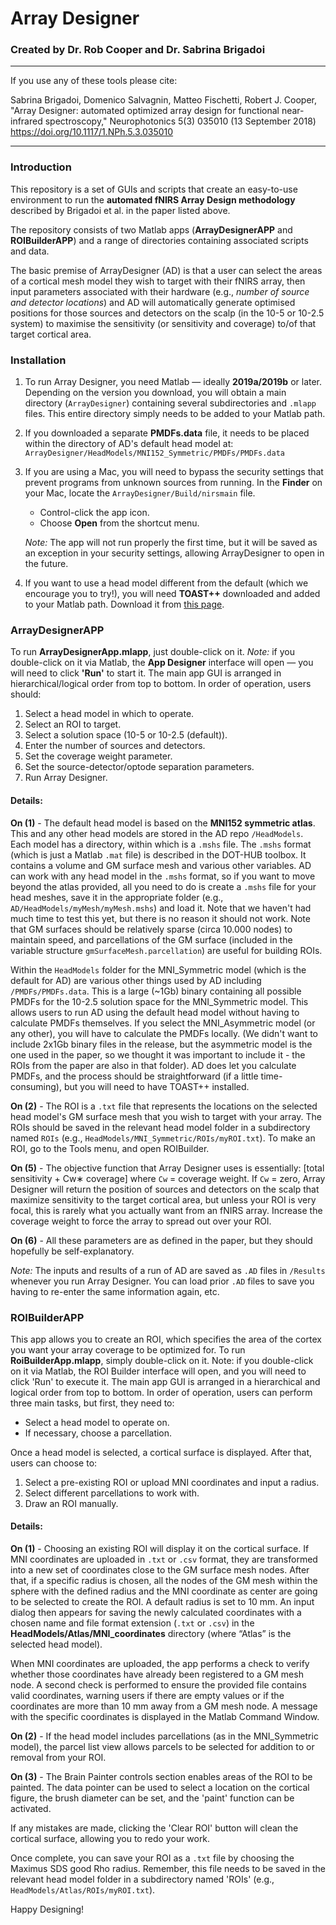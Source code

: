 # Array Designer #
### Created by Dr. Rob Cooper and Dr. Sabrina Brigadoi ###

---
If you use any of these tools please cite:

Sabrina Brigadoi, Domenico Salvagnin, Matteo Fischetti, Robert J. Cooper, "Array Designer: automated optimized array design for functional near-infrared spectroscopy," Neurophotonics 5(3) 035010 (13 September 2018) https://doi.org/10.1117/1.NPh.5.3.035010

---
### Introduction
This repository is a set of GUIs and scripts that create an easy-to-use environment to run the **automated fNIRS Array Design methodology** described by Brigadoi et al. in the paper listed above.

The repository consists of two Matlab apps (**ArrayDesignerAPP** and **ROIBuilderAPP**) and a range of directories containing associated scripts and data.

The basic premise of ArrayDesigner (AD) is that a user can select the areas of a cortical mesh model they wish to target with their fNIRS array, then input parameters associated with their hardware (e.g., *number of source and detector locations*) and AD will automatically generate optimised positions for those sources and detectors on the scalp (in the 10-5 or 10-2.5 system) to maximise the sensitivity (or sensitivity and coverage) to/of that target cortical area.

### Installation
1. To run Array Designer, you need Matlab — ideally **2019a/2019b** or later. Depending on the version you download, you will obtain a main directory (`ArrayDesigner`) containing several subdirectories and `.mlapp` files. This entire directory simply needs to be added to your Matlab path.

2. If you downloaded a separate **PMDFs.data** file, it needs to be placed within the directory of AD's default head model at:
   `ArrayDesigner/HeadModels/MNI152_Symmetric/PMDFs/PMDFs.data`

3. If you are using a Mac, you will need to bypass the security settings that prevent programs from unknown sources from running. In the **Finder** on your Mac, locate the `ArrayDesigner/Build/nirsmain` file.
   - Control-click the app icon.
   - Choose **Open** from the shortcut menu.
   
   *Note:* The app will not run properly the first time, but it will be saved as an exception in your security settings, allowing ArrayDesigner to open in the future.

4. If you want to use a head model different from the default (which we encourage you to try!), you will need **TOAST++** downloaded and added to your Matlab path. Download it from [this page](http://web4.cs.ucl.ac.uk/research/vis/toast/).

### ArrayDesignerAPP
To run **ArrayDesignerApp.mlapp**, just double-click on it. *Note:* if you double-click on it via Matlab, the **App Designer** interface will open — you will need to click **'Run'** to start it. The main app GUI is arranged in hierarchical/logical order from top to bottom. In order of operation, users should:

1. Select a head model in which to operate.
2. Select an ROI to target.
3. Select a solution space (10-5 or 10-2.5 (default)).
4. Enter the number of sources and detectors.
5. Set the coverage weight parameter.
6. Set the source-detector/optode separation parameters.
7. Run Array Designer.

#### Details:
**On (1)** - The default head model is based on the **MNI152 symmetric atlas**. This and any other head models are stored in the AD repo `/HeadModels`. Each model has a directory, within which is a `.mshs` file. The `.mshs` format (which is just a Matlab `.mat` file) is described in the DOT-HUB toolbox. It contains a volume and GM surface mesh and various other variables. AD can work with any head model in the `.mshs` format, so if you want to move beyond the atlas provided, all you need to do is create a `.mshs` file for your head meshes, save it in the appropriate folder (e.g., `AD/HeadModels/myMesh/myMesh.mshs`) and load it. Note that we haven't had much time to test this yet, but there is no reason it should not work. Note that GM surfaces should be relatively sparse (circa 10.000 nodes) to maintain speed, and parcellations of the GM surface (included in the variable structure `gmSurfaceMesh.parcellation`) are useful for building ROIs.

Within the `HeadModels` folder for the MNI_Symmetric model (which is the default for AD) are various other things used by AD including `/PMDFs/PMDFs.data`. This is a large (~1Gb) binary containing all possible PMDFs for the 10-2.5 solution space for the MNI_Symmetric model. This allows users to run AD using the default head model without having to calculate PMDFs themselves. If you select the MNI_Asymmetric model (or any other), you will have to calculate the PMDFs locally. (We didn't want to include 2x1Gb binary files in the release, but the asymmetric model is the one used in the paper, so we thought it was important to include it - the ROIs from the paper are also in that folder). AD does let you calculate PMDFs, and the process should be straightforward (if a little time-consuming), but you will need to have TOAST++ installed.

**On (2)** - The ROI is a `.txt` file that represents the locations on the selected head model's GM surface mesh that you wish to target with your array. The ROIs should be saved in the relevant head model folder in a subdirectory named `ROIs` (e.g., `HeadModels/MNI_Symmetric/ROIs/myROI.txt`). To make an ROI, go to the Tools menu, and open ROIBuilder.

**On (5)** - The objective function that Array Designer uses is essentially: [total sensitivity + Cw∗ coverage] where `Cw` = coverage weight. If `Cw` = zero, Array Designer will return the position of sources and detectors on the scalp that maximize sensitivity to the target cortical area, but unless your ROI is very focal, this is rarely what you actually want from an fNIRS array. Increase the coverage weight to force the array to spread out over your ROI.

**On (6)** - All these parameters are as defined in the paper, but they should hopefully be self-explanatory.

*Note:* The inputs and results of a run of AD are saved as `.AD` files in `/Results` whenever you run Array Designer. You can load prior `.AD` files to save you having to re-enter the same information again, etc.


### ROIBuilderAPP
This app allows you to create an ROI, which specifies the area of the cortex you want your array coverage to be optimized for. To run **RoiBuilderApp.mlapp**, simply double-click on it. Note: if you double-click on it via Matlab, the ROI Builder interface will open, and you will need to click 'Run' to execute it. The main app GUI is arranged in a hierarchical and logical order from top to bottom. In order of operation, users can perform three main tasks, but first, they need to:

- Select a head model to operate on.
- If necessary, choose a parcellation.

Once a head model is selected, a cortical surface is displayed. After that, users can choose to:

1. Select a pre-existing ROI or upload MNI coordinates and input a radius.
2. Select different parcellations to work with.
3. Draw an ROI manually.

#### Details:
**On (1)** - Choosing an existing ROI will display it on the cortical surface. If MNI coordinates are uploaded in `.txt` or `.csv` format, they are transformed into a new set of coordinates close to the GM surface mesh nodes. After that, if a specific radius is chosen, all the nodes of the GM mesh within the sphere with the defined radius and the MNI coordinate as center are going to be selected to create the ROI. A default radius is set to 10 mm. An input dialog then appears for saving the newly calculated coordinates with a chosen name and file format extension (`.txt` or `.csv`) in the **HeadModels/Atlas/MNI_coordinates** directory (where “Atlas” is the selected head model).

When MNI coordinates are uploaded, the app performs a check to verify whether those coordinates have already been registered to a GM mesh node. A second check is performed to ensure the provided file contains valid coordinates, warning users if there are empty values or if the coordinates are more than 10 mm away from a GM mesh node. A message with the specific coordinates is displayed in the Matlab Command Window.

**On (2)** - If the head model includes parcellations (as in the MNI_Symmetric model), the parcel list view allows parcels to be selected for addition to or removal from your ROI.

**On (3)** -  The Brain Painter controls section enables areas of the ROI to be painted. The data pointer can be used to select a location on the cortical figure, the brush diameter can be set, and the 'paint' function can be activated.

If any mistakes are made, clicking the 'Clear ROI' button will clean the cortical surface, allowing you to redo your work.

Once complete, you can save your ROI as a `.txt` file by choosing the Maximus SDS good Rho radius. Remember, this file needs to be saved in the relevant head model folder in a subdirectory named 'ROIs' (e.g., `HeadModels/Atlas/ROIs/myROI.txt`).

Happy Designing!


